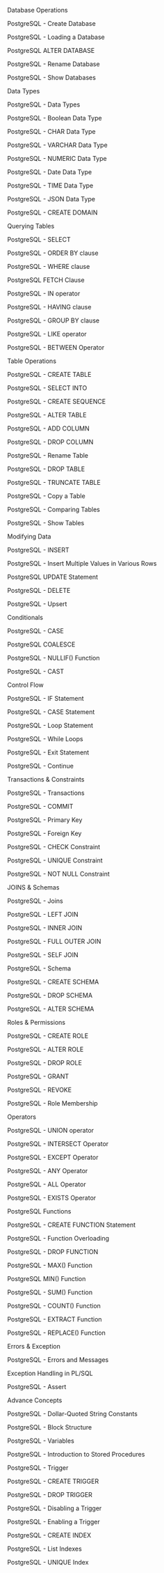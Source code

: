 Database Operations

PostgreSQL - Create Database

PostgreSQL - Loading a Database

PostgreSQL ALTER DATABASE

PostgreSQL - Rename Database

PostgreSQL - Show Databases

Data Types

PostgreSQL - Data Types

PostgreSQL - Boolean Data Type

PostgreSQL - CHAR Data Type

PostgreSQL - VARCHAR Data Type

PostgreSQL - NUMERIC Data Type

PostgreSQL - Date Data Type

PostgreSQL - TIME Data Type

PostgreSQL - JSON Data Type

PostgreSQL - CREATE DOMAIN

Querying Tables

PostgreSQL - SELECT

PostgreSQL - ORDER BY clause

PostgreSQL - WHERE clause

PostgreSQL FETCH Clause

PostgreSQL - IN operator

PostgreSQL - HAVING clause

PostgreSQL - GROUP BY clause

PostgreSQL - LIKE operator

PostgreSQL - BETWEEN Operator

Table Operations

PostgreSQL - CREATE TABLE

PostgreSQL - SELECT INTO

PostgreSQL - CREATE SEQUENCE

PostgreSQL - ALTER TABLE

PostgreSQL - ADD COLUMN

PostgreSQL - DROP COLUMN

PostgreSQL - Rename Table

PostgreSQL - DROP TABLE

PostgreSQL - TRUNCATE TABLE

PostgreSQL - Copy a Table

PostgreSQL - Comparing Tables

PostgreSQL - Show Tables

Modifying Data

PostgreSQL - INSERT

PostgreSQL - Insert Multiple Values in Various Rows

PostgreSQL UPDATE Statement

PostgreSQL - DELETE

PostgreSQL - Upsert

Conditionals

PostgreSQL - CASE

PostgreSQL COALESCE

PostgreSQL - NULLIF() Function

PostgreSQL - CAST

Control Flow

PostgreSQL - IF Statement

PostgreSQL - CASE Statement

PostgreSQL - Loop Statement

PostgreSQL - While Loops

PostgreSQL - Exit Statement

PostgreSQL - Continue

Transactions & Constraints

PostgreSQL - Transactions

PostgreSQL - COMMIT

PostgreSQL - Primary Key

PostgreSQL - Foreign Key

PostgreSQL - CHECK Constraint

PostgreSQL - UNIQUE Constraint

PostgreSQL - NOT NULL Constraint

JOINS & Schemas

PostgreSQL - Joins

PostgreSQL - LEFT JOIN

PostgreSQL - INNER JOIN

PostgreSQL - FULL OUTER JOIN

PostgreSQL - SELF JOIN

PostgreSQL - Schema

PostgreSQL - CREATE SCHEMA

PostgreSQL - DROP SCHEMA

PostgreSQL - ALTER SCHEMA

Roles & Permissions

PostgreSQL - CREATE ROLE

PostgreSQL - ALTER ROLE

PostgreSQL - DROP ROLE

PostgreSQL - GRANT

PostgreSQL - REVOKE

PostgreSQL - Role Membership

Operators

PostgreSQL - UNION operator

PostgreSQL - INTERSECT Operator

PostgreSQL - EXCEPT Operator

PostgreSQL - ANY Operator

PostgreSQL - ALL Operator

PostgreSQL - EXISTS Operator

PostgreSQL Functions

PostgreSQL - CREATE FUNCTION Statement

PostgreSQL - Function Overloading

PostgreSQL - DROP FUNCTION

PostgreSQL - MAX() Function

PostgreSQL MIN() Function

PostgreSQL - SUM() Function

PostgreSQL - COUNT() Function

PostgreSQL - EXTRACT Function

PostgreSQL - REPLACE() Function

Errors & Exception

PostgreSQL - Errors and Messages

Exception Handling in PL/SQL

PostgreSQL - Assert

Advance Concepts

PostgreSQL - Dollar-Quoted String Constants

PostgreSQL - Block Structure

PostgreSQL - Variables

PostgreSQL - Introduction to Stored Procedures

PostgreSQL - Trigger

PostgreSQL - CREATE TRIGGER

PostgreSQL - DROP TRIGGER

PostgreSQL - Disabling a Trigger

PostgreSQL - Enabling a Trigger

PostgreSQL - CREATE INDEX

PostgreSQL - List Indexes

PostgreSQL - UNIQUE Index
